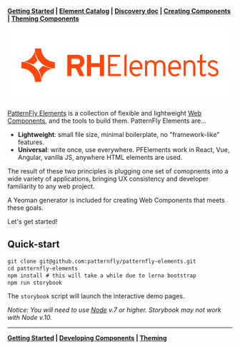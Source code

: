 **[Getting Started][start] | [Element Catalog][storybook] | [Discovery doc](https://docs.google.com/document/d/1THnbwpUelkNfwHs8br-DmFYbJjX5NQwVveGYAP7XUAY/edit) | [Creating Components][develop] | [Theming Components][theming]**

![PFElements logo](./brand/logo/png/rhelements-logo-red.png)

[PatternFly Elements][pfe] is a collection of flexible and lightweight [Web Components][wc], and the tools to build them. PatternFly Elements are...

- **Lightweight**: small file size, minimal boilerplate, no "framework-like" features.
- **Universal**: write once, use everywhere. PFElements work in React, Vue, Angular, vanilla JS, anywhere HTML elements are used.

The result of these two principles is plugging one set of comopnents into a wide variety of applications, bringing UX consistency and developer familiarity to any web project.

A Yeoman generator is included for creating Web Components that meets these goals.

Let's get started!

## Quick-start

    git clone git@github.com:patternfly/patternfly-elements.git
    cd patternfly-elements
    npm install # this will take a while due to lerna bootstrap
    npm run storybook

The `storybook` script will launch the interactive demo pages.

_Notice: You will need to use [Node](https://nodejs.org/en/) v.7 or higher. Storybook *may* not work with Node v.10._

---

**[Getting Started][start] | [Developing Components][develop] | [Theming][theming]**

[pfe]: https://github.com/patternfly/patternfly-elements
[wc]: https://developer.mozilla.org/en-US/docs/Web/Web_Components
[home]: https://rhelements.github.io
[start]: https://rhelements.github.io/getting-started/
[develop]: https://rhelements.github.io/develop/
[theming]: https://rhelements.github.io/theme/
[storybook]: https://www.patternfly.org/patternfly-elements
